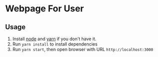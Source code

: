 # Webpage For User

## Usage
1. Install [node](https://nodejs.org/en/download/package-manager/) and [yarn](https://yarnpkg.com/lang/en/docs/install) if you don't have it.
2. Run `yarn install` to install dependencies
3. Run `yarn start`, then open browser with URL `http://localhost:3000`
